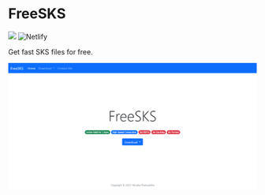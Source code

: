 # FreeSKS

<!-- ![Website](https://img.shields.io/website?up_color=brightgreen&url=https%3A%2F%2Ffreesks.tk)
 -->
![](https://img.shields.io/badge/website-closed-orange)
![Netlify](https://img.shields.io/netlify/e75a0dbf-1d73-42a5-a913-8fb3189b7107?logo=netlify&logoColor=white)

Get fast SKS files for free.

![](preview.png)

